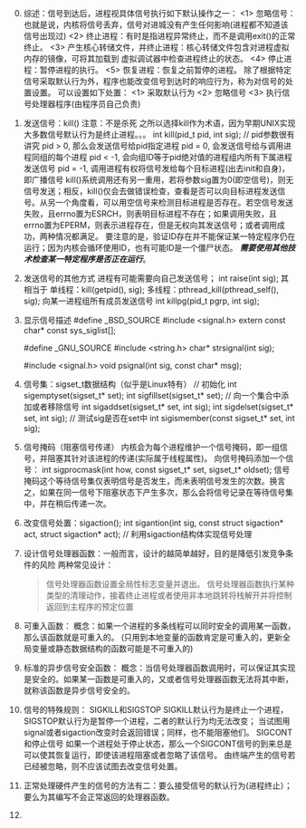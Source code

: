 0. 综述：信号到达后，进程视具体信号执行如下默认操作之一：
	<1> 忽略信号：也就是说，内核将信号丢弃，信号对进城没有产生任何影响(进程都不知道该信号出现过)
	<2> 终止进程：有时是指进程异常终止，而不是调用exit()的正常终止。
	<3> 产生核心转储文件，并终止进程：核心转储文件包含对进程虚拟内存的镜像，可将其加载到
	虚拟调试器中检查进程终止的状态。
	<4> 停止进程：暂停进程的执行。
	<5> 恢复进程：恢复之前暂停的进程。
	除了根据特定信号采取默认行为外，程序也能改变信号到达时的响应行为，称为对信号的处置设置。
	可以设置如下处置：
	<1> 采取默认行为
	<2> 忽略信号
	<3> 执行信号处理器程序(由程序员自己负责)
1. 发送信号：kill() 注意：不是杀死
	之所以选择kill作为术语，因为早期UNIX实现大多数信号默认行为是终止进程。。。
	int kill(pid_t pid, int sig); 	// pid参数很有讲究
	 pid > 0, 那么会发送信号给pid指定进程
	 pid = 0, 会发送信号给与调用进程同组的每个进程
	 pid < -1, 会向组ID等于pid绝对值的进程组内所有下属进程发送信号
	 pid = -1, 调用进程有权将信号发给每个目标进程(出去init和自身)，即广播信号
	kill()系统调用还有另一重用，若将参数sig置为0(即空信号)，则无信号发送；相反，kill()仅会去做错误检查，查看是否可以向目标进程发送信号。从另一个角度看，可以用空信号来检测目标进程是否存在。若空信号发送失败，且errno置为ESRCH，则表明目标进程不存在；如果调用失败，且errno置为EPERM，则表示进程存在，但是无权向其发送信号；或者调用成功，两种情况都满足。
	要注意的是，验证ID存在并不能保证某一特定程序仍在运行；因为内核会循环使用ID，也有可能ID是一个僵尸状态。 ***需要使用其他技术检查某一特定程序是否正在运行***。
2. 发送信号的其他方式
	进程有可能需要向自己发送信号；
	int raise(int sig);	其相当于
	单线程：kill(getpid(), sig);
	多线程：pthread_kill(pthread_self(), sig);
	向某一进程组所有成员发送信号
	int killpg(pid_t pgrp, int sig);

3. 显示信号描述
	#define _BSD_SOURCE
	#include <signal.h>
	extern const char* const sys_siglist[];

	#define _GNU_SOURCE
	#include <string.h>
	char* strsignal(int sig);

	#include <signal.h>
	void psignal(int sig, const char* msg);

4. 信号集：sigset_t数据结构（似乎是Linux特有）
	// 初始化
	int sigemptyset(sigset_t* set);
	int sigfillset(sigset_t* set);
	// 向一个集合中添加或者移除信号
	int sigaddset(sigset_t* set, int sig);
	int sigdelset(sigset_t* set, int sig);
	// 测试sig是否在set中
	int sigismember(const sigset_t* set, int sig);

5. 信号掩码（阻塞信号传递）
	内核会为每个进程维护一个信号掩码，即一组信号，并阻塞其针对该进程的传递(实际属于线程属性)。
	向信号掩码添加一个信号：
	int sigprocmask(int how, const sigset_t* set, sigset_t* oldset);
	信号掩码这个等待信号集仅表明信号是否发生，而未表明信号发生的次数。换言之，如果在同一信号下阻塞状态下产生多次，那么会将信号记录在等待信号集中，并在稍后传递一次。

6. 改变信号处置：sigaction();
	int sigantion(int sig, const struct sigaction* act, struct sigaction* act);
	// 利用sigaction结构体实现信号处理

7. 设计信号处理器函数：一般而言，设计的越简单越好，目的是降低引发竞争条件的风险
	两种常见设计：
	> 信号处理器函数设置全局性标志变量并退出。
	> 信号处理器函数执行某种类型的清理动作，接着终止进程或者使用非本地跳转将栈解开并将控制返回到主程序的预定位置

8. 可重入函数：
	概念：如果一个进程的多条线程可以同时安全的调用某一函数，那么该函数就是可重入的。
	(只用到本地变量的函数肯定是可重入的，更新全局变量或静态数据结构的函数可能是不可重入的)
9. 标准的异步信号安全函数：
	概念：当信号处理器函数调用时，可以保证其实现是安全的。如果某一函数是可重入的，又或者信号处理器函数无法将其中断，就称该函数是异步信号安全的。
10. 信号的特殊规则：
	SIGKILL和SIGSTOP
	SIGKILL默认行为是终止一个进程，SIGSTOP默认行为是暂停一个进程，二者的默认行为均无法改变；
	当试图用signal或者sigaction改变时会返回错误；同样，也不能阻塞他们。
	SIGCONT和停止信号
	如果一个进程处于停止状态，那么一个SIGCONT信号的到来总是可以使其恢复运行，即使该进程阻塞或者忽略了该信号。
	由终端产生的信号若已经被忽略，则不应该试图去改变信号处置。
11. 正常处理硬件产生的信号的方法有二：要么接受信号的默认行为(进程终止）；要么为其编写不会正常返回的处理器函数。
12. 
























